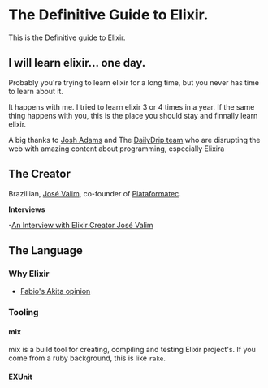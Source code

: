 # The Definitive Guide to Elixir.
This is the Definitive guide to Elixir.

## I will learn elixir... one day.

Probably you're trying to learn elixir for a long time, but you never has time to learn about it. 

It happens with me. I tried to learn elixir 3 or 4 times in a year. If the same thing happens with you, this is the place you should stay and finnally learn elixir.

A big thanks to [Josh Adams](@knewter) and The [DailyDrip team](www.dailydrip.com) who are disrupting the web with amazing content about programming, especially Elixira


## The Creator

Brazillian, [José Valim](https://github.com/josevalim), co-founder of [Plataformatec](http://plataformatec.com.br/).

**Interviews**

-[An Interview with Elixir Creator José Valim](https://www.sitepoint.com/an-interview-with-elixir-creator-jose-valim/)


## The Language

### Why Elixir

- [Fabio's Akita opinion](http://www.akitaonrails.com/2015/12/01/the-obligatory-why-elixir-personal-take)


### Tooling

#### mix

mix is a build tool for creating, compiling and testing Elixir project's. If you come from a ruby background, this is like `rake`.

#### EXUnit
